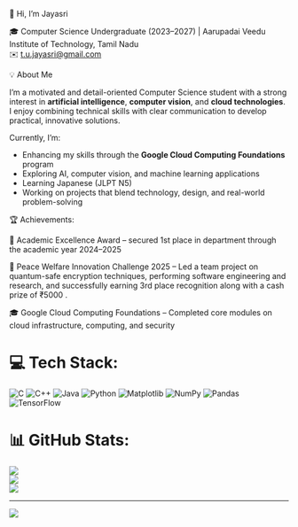 👋 Hi, I’m Jayasri

🎓 Computer Science Undergraduate (2023–2027) | Aarupadai Veedu Institute of Technology, Tamil Nadu</br>
✉️ t.u.jayasri@gmail.com </br>


💡 About Me

I’m a motivated and detail-oriented Computer Science student with a strong interest in **artificial intelligence**, **computer vision**, and **cloud technologies**.</br>
I enjoy combining technical skills with clear communication to develop practical, innovative solutions.</br>

Currently, I’m:</br>

*  Enhancing my skills through the **Google Cloud Computing Foundations** program</br>
*  Exploring AI, computer vision, and machine learning applications</br>
*  Learning Japanese (JLPT N5)</br>
*  Working on projects that blend technology, design, and real-world problem-solving</br>


🏆 Achievements:

🥇 Academic Excellence Award – secured 1st place in department through the academic year 2024–2025</br>

🥉 Peace Welfare Innovation Challenge 2025 – Led a team project on quantum-safe encryption techniques, performing software engineering and research, and successfully earning 3rd place recognition along with a cash prize of ₹5000 .</br>

🎓 Google Cloud Computing Foundations – Completed core modules on cloud infrastructure, computing, and security</br>


# 💻 Tech Stack:
![C](https://img.shields.io/badge/c-%2300599C.svg?style=for-the-badge&logo=c&logoColor=white) ![C++](https://img.shields.io/badge/c++-%2300599C.svg?style=for-the-badge&logo=c%2B%2B&logoColor=white) ![Java](https://img.shields.io/badge/java-%23ED8B00.svg?style=for-the-badge&logo=openjdk&logoColor=white) ![Python](https://img.shields.io/badge/python-3670A0?style=for-the-badge&logo=python&logoColor=ffdd54) ![Matplotlib](https://img.shields.io/badge/Matplotlib-%23ffffff.svg?style=for-the-badge&logo=Matplotlib&logoColor=black) ![NumPy](https://img.shields.io/badge/numpy-%23013243.svg?style=for-the-badge&logo=numpy&logoColor=white) ![Pandas](https://img.shields.io/badge/pandas-%23150458.svg?style=for-the-badge&logo=pandas&logoColor=white) ![TensorFlow](https://img.shields.io/badge/TensorFlow-%23FF6F00.svg?style=for-the-badge&logo=TensorFlow&logoColor=white)
# 📊 GitHub Stats:
![](https://github-readme-stats.vercel.app/api?username=laikacuriosity&theme=merko&hide_border=false&include_all_commits=false&count_private=false)<br/>
![](https://nirzak-streak-stats.vercel.app/?user=laikacuriosity&theme=merko&hide_border=false)<br/>
![](https://github-readme-stats.vercel.app/api/top-langs/?username=laikacuriosity&theme=merko&hide_border=false&include_all_commits=false&count_private=false&layout=compact)

---
[![](https://visitcount.itsvg.in/api?id=laikacuriosity&icon=0&color=0)](https://visitcount.itsvg.in)

<!-- Proudly created with GPRM ( https://gprm.itsvg.in ) -->
